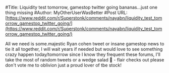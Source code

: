#Title: Liquidity test tomorrow, gamestop twitter going bananas...just one thing missing
#Author: MyOtherUserWasBetter
#Post URL: [https://www.reddit.com/r/Superstonk/comments/nayabn/liquidity_test_tomorrow_gamestop_twitter_going/](https://www.reddit.com/r/Superstonk/comments/nayabn/liquidity_test_tomorrow_gamestop_twitter_going/)


All we need is some.majestic Ryan cohen tweet or insane gamestop news to tie it all together, I will wait years if needed but would love to see something crazy happen today/tomorrow since I know they frequent these forums, I'll take the most of random tweets or a wedge salad 🥗 - flair checks out please don't vote me to oblivion just a proud lover of tbe stock!